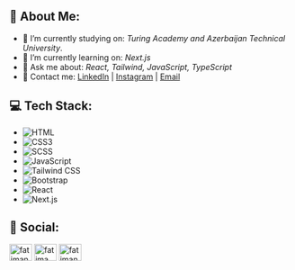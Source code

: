 ## 🚀 About Me:
- 🌱 I’m currently studying on: *Turing Academy and Azerbaijan Technical University*.
- 🔭 I’m currently learning on: *Next.js*
- 💬 Ask me about: *React, Tailwind, JavaScript, TypeScript*
- 🔗 Contact me: [LinkedIn](https://www.linkedin.com/in/fatima-novruzova-724a01338/) | [Instagram](https://www.instagram.com/fatimanvrzz/?next=%2Faccounts%2Fedit%2F) | [Email](fatimaanovruzova@gmail.com) 

## 💻 Tech Stack:
- ![HTML](https://img.shields.io/badge/-HTML5-orange?logo=html5&logoColor=white) 
- ![CSS3](https://img.shields.io/badge/-CSS3-blue?logo=css3&logoColor=white)
- ![SCSS](https://img.shields.io/badge/-SCSS-pink?logo=sass&logoColor=white) 
- ![JavaScript](https://img.shields.io/badge/-JavaScript-yellow?logo=javascript&logoColor=white) 
- ![Tailwind CSS](https://img.shields.io/badge/-Tailwind%20CSS-gray?logo=tailwindcss&logoColor=white) 
- ![Bootstrap](https://img.shields.io/badge/-Bootstrap-purple?logo=bootstrap&logoColor=white)
- ![React](https://img.shields.io/badge/-React-blue?logo=react&logoColor=white) 
- ![Next.js](https://img.shields.io/badge/-Next.js-black?logo=next.js&logoColor=white)

## 📱 Social:
<p align="left" > 
<a href="https://instagram.com/fatimanvrzz" target="blank"><img align="center" src="https://raw.githubusercontent.com/rahuldkjain/github-profile-readme-generator/master/src/images/icons/Social/instagram.svg" alt="fatimanvrzz" height="30" width="40" /></a>
<a href="https://linkedin.com/in/fatima novruzova" target="blank"><img align="center" src="https://raw.githubusercontent.com/rahuldkjain/github-profile-readme-generator/master/src/images/icons/Social/linked-in-alt.svg" alt="fatima novruzova" height="30" width="40" /></a>
<a href="https://twitter.com/fatimanvrzz" target="blank"><img align="center" src="https://raw.githubusercontent.com/rahuldkjain/github-profile-readme-generator/master/src/images/icons/Social/twitter.svg" alt="fatimanvrzz" height="30" width="40" /></a>
</p>
